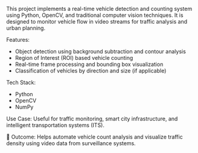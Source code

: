 This project implements a real-time vehicle detection and counting system using Python, OpenCV, and traditional computer vision techniques. It is designed to monitor vehicle flow in video streams for traffic analysis and urban planning.

Features:
- Object detection using background subtraction and contour analysis
- Region of Interest (ROI) based vehicle counting
- Real-time frame processing and bounding box visualization
- Classification of vehicles by direction and size (if applicable)

Tech Stack:
- Python
- OpenCV
- NumPy

Use Case:
Useful for traffic monitoring, smart city infrastructure, and intelligent transportation systems (ITS).

🎯 Outcome:
Helps automate vehicle count analysis and visualize traffic density using video data from surveillance systems.
